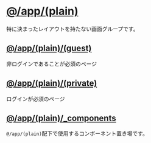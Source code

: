 # [@/app/(plain)](.)
特に決まったレイアウトを持たない画面グループです。

## [@/app/(plain)/(guest)](./(guest))
非ログインであることが必須のページ

## [@/app/(plain)/(private)](./(private))
ログインが必須のページ

## [@/app/(plain)/_components](./_components)
`@/app/(plain)`配下で使用するコンポーネント置き場です。
